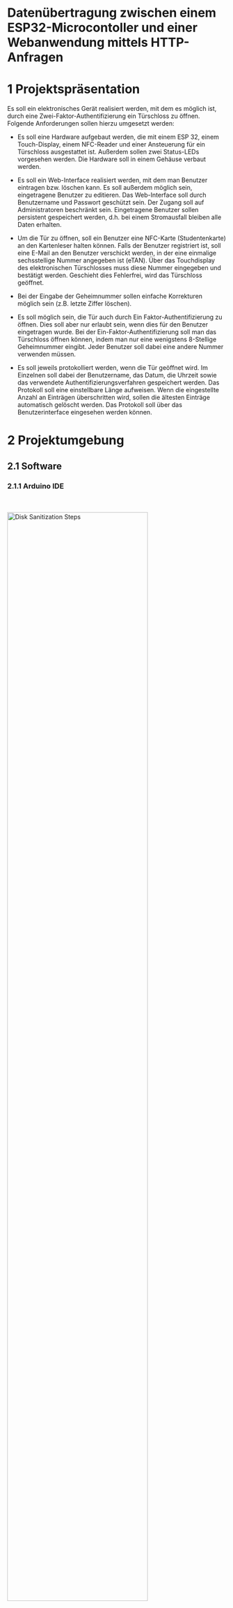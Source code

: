 # Datenübertragung zwischen einem ESP32-Microcontoller und einer Webanwendung  mittels HTTP-Anfragen
<h1>1 Projektspräsentation</h1>

Es soll ein elektronisches Gerät realisiert werden, mit dem es möglich ist, durch eine Zwei-Faktor-Authentifizierung ein Türschloss zu öffnen. Folgende Anforderungen sollen hierzu umgesetzt werden:

- Es soll eine Hardware aufgebaut werden, die mit einem ESP 32, einem Touch-Display, einem NFC-Reader und einer Ansteuerung für ein Türschloss ausgestattet ist. Außerdem sollen zwei Status-LEDs vorgesehen werden. Die Hardware soll in einem Gehäuse verbaut werden.

- Es soll ein Web-Interface realisiert werden, mit dem man Benutzer eintragen bzw. löschen kann. Es soll außerdem möglich sein, eingetragene Benutzer zu editieren. Das Web-Interface soll durch Benutzername und Passwort geschützt sein. Der Zugang soll auf Administratoren beschränkt sein. Eingetragene Benutzer sollen persistent gespeichert werden, d.h. bei einem Stromausfall bleiben alle Daten erhalten.

- Um die Tür zu öffnen, soll ein Benutzer eine NFC-Karte (Studentenkarte) an den Kartenleser halten können. Falls der Benutzer registriert ist, soll eine E-Mail an den Benutzer verschickt werden, in der eine einmalige sechsstellige Nummer angegeben ist (eTAN). Über das Touchdisplay des elektronischen Türschlosses muss diese Nummer eingegeben und bestätigt werden. Geschieht dies Fehlerfrei, wird das Türschloss geöffnet.

- Bei der Eingabe der Geheimnummer sollen einfache Korrekturen möglich sein (z.B. letzte Ziffer löschen).

- Es soll möglich sein, die Tür auch durch Ein Faktor-Authentifizierung zu öffnen. Dies soll aber nur erlaubt sein, wenn dies für den Benutzer eingetragen wurde. Bei der Ein-Faktor-Authentifizierung soll man das Türschloss öffnen können, indem man nur eine wenigstens 8-Stellige Geheimnummer eingibt. Jeder Benutzer soll dabei eine andere Nummer verwenden müssen.

- Es soll jeweils protokolliert werden, wenn die Tür geöffnet wird. Im Einzelnen soll dabei der Benutzername, das Datum, die Uhrzeit sowie das verwendete Authentifizierungsverfahren gespeichert werden. Das Protokoll soll eine einstellbare Länge aufweisen. Wenn die eingestellte Anzahl an Einträgen überschritten wird, sollen die ältesten Einträge automatisch gelöscht werden. Das Protokoll soll über das Benutzerinterface eingesehen werden können.

<h1> 2 Projektumgebung </h1>
<h2> 2.1 Software</h2>
<h3> 2.1.1 Arduino IDE</h3>
<br />
<br />
<img src="https://i.imgur.com/tstUSon.png" height="80%" width="80%" alt="Disk Sanitization Steps"/>
<br />
<h3> 2.1.2 Python-Django</h3>
<br />
<br />
<img src="https://i.imgur.com/0gpaPQc.png" height="80%" width="80%" alt="Disk Sanitization Steps"/>
<br />
<h3>2.1.3.Visual Studio Code</h3>
<br />
<br />
<img src="https://i.imgur.com/vLczaGc.png" height="80%" width="80%" alt="Disk Sanitization Steps"/>
<br />

<h3>2.1.4 Windows PowerShell</h3>
<br />
<br />
<img src="https://i.imgur.com/swHorZU.png" height="80%" width="80%" alt="Disk Sanitization Steps"/>
<br />


<h2> 2.2 Hardware</h2>
<h3> 2.2.1 ESP 32</h3>
<br />
<br />
<img src="https://i.imgur.com/PPFy0hz.png" height="80%" width="80%" alt="Disk Sanitization Steps"/>
<br /> 

<h3>  2.2.2 RC522 RFID-Modul</h3>
<br />
<br />
<img src="https://i.imgur.com/ELRIocU.png" height="80%" width="80%" alt="Disk Sanitization Steps"/>
<br /> 

<h3>  2.2.3 LCD Touchscreen 2.8inch SPI Module ILI9341</h3>
<br />
<br />
<img src="https://i.imgur.com/kZnzVf6.png" height="80%" width="80%" alt="Disk Sanitization Steps"/>
<br /> 

<h3>   2.2.4 Micro Servo 9G (SG90)</h3>
<br />
<br />
<img src="https://i.imgur.com/af6Yt23.png" height="80%" width="80%" alt="Disk Sanitization Steps"/>

<br />
<h2> 3 Programmablauf</h2>
 Wird das Programm gestartet, erfolgt die Erzeugung des Display Objektes „lc“ und allen weiteren benötigten Variablen. Dann wird die setup() Funktion
 aufgerufen. Hier werden einmalig die LEDs des Displays sicherheitshalber ausgeschalten.
 Zudem wird die Helligkeit der LEDs eingestellt und falls sich die Matrizen im Energiespar
modus befinden, werden sie aufgeweckt. Darüber hinaus werden Einstellungen für die serielle
 Schnittstelle festgelegt und die Analogpins für den Joystick als Inputs deklariert.
 Aus Sicht des Benutzers erfolgt der erste Schritt im seriellen Monitor. Dort wird der User
 aufgefordert des Spiel mit einer Joystickbewegung zu starten. Nach erfolgter Eingabe beginnt
 das Spiel. Die Schlange, die nur aus einem Element besteht, und das Essen werden zufällig
 auf den Displays ausgegeben. Die Schlange bewegt sich noch nicht. Erst wenn der Benutzer
 eine Richtung vorgibt, setzt sie sich in Bewegung.
 Wurde das Spiel gestartet, werden nacheinander folgende Schritte ausgeführt: Je nach Rich
tung der Schlange werden in einer Funktion die Koordinaten (x, y und Display) der einzelnen
 Schlangenelemente geändert, damit die Schlange sich fortbewegt. Danach werden alle LEDs
 der Displays ausgeschalten, damit die Schlange ihre Größe behält. Direkt im Anschluss wer
den die aktualisierte Schlange und das Essen ausgegeben. Zudem wird in einer Funktion
 überprüft ob die Schlange des Essen gegessen hat. Ist dies der Fall vergrößert sie sich, die
 Geschwindigkeit steigt und das Essen wird neu positioniert. Zudem wird gecheckt ob die
 Schlange sich selbst getroffen hat und deswegen das Spiel abgebrochen werden muss. Danach
 erfolgt eine Delay-Funktion. Die Verzögerung ist von der aktuellen Bewegungsgeschwindig
keit der Schlange abhängig. Je geringer der Wert der Geschwindigkeitsvariable ist, desto
 schneller werden die gerade beschriebenen Funkionen aufgerufen, was zu einer schnelleren
 Bewegung der Schlange führt. Solange das Spiel läuft, werden die gerade genannten Schritte
 immer wieder durchgeführt. Außerdem wird dauerhaft, unabhängig von dem Delay, über
prüft in welcher Position der Joystick steht und speichert je nach Position die Richtung in
 einer Variablen.
 Trifft die Schlange sich selber wird die Schleife verlassen. Die LEDs werden ausgeschaltet. Es
 wird die erreichte Punktzahl des Benutzers auf dem seriellen Monitor sowie auf den Matri
zen ausgegeben. Wurde das Spiel schon mal gespielt, wird der Highscore aus dem EEPROM
 des Arduino gelesen. Ist die erreichte Punktzahl größer als der Highscore, wird diese in den
 EEPROM gespeichert. Wurde der Highscore nicht übertroffen, geschieht nichts.
 Danach kann der Benutzer durch eine Joystickbewegung das Spiel erneut starten und das
 Programm beginnt wieder von vorne zu laufen.
<br />
<br />
<img src="https://i.imgur.com/mO39alt.png" height="80%" width="80%" alt="Disk Sanitization Steps"/>
<br />

